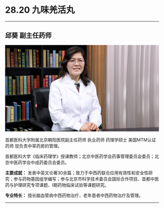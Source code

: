 # 28.20 九味羌活丸

---

## 邱葵 副主任药师

![1685683716255](image/c28_020/1685683716255.png)

首都医科大学附属北京朝阳医院副主任药师 执业药师 药理学硕士 美国MTM认证药师 现负责中草药房的管理。

首都医科大学《临床药理学》授课教师；北京中医药学会药事管理委员会委员；北京中医药学会中成药委员会委员。

**主要成就：** 发表中英文论著30余篇；致力于中西药联合应用有效性和安全性研究；参与药物基因组学编写；参与北京市科学技术委员会国际合作项目、首都中医药与护理研究专项课题、I期药物临床试验等课题研究。

**专业特长：** 擅长脑血管病中西药物治疗，老年患者中西药物治疗及管理。

---
